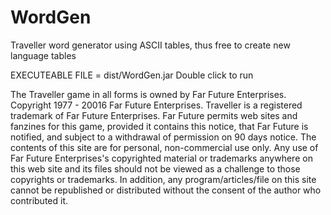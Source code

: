 # WordGen
Traveller word generator using ASCII tables, thus free to create new language tables

EXECUTEABLE FILE = dist/WordGen.jar  Double click to run

The Traveller game in all forms is owned by Far Future Enterprises. Copyright 1977 - 20016 Far Future Enterprises. Traveller is a registered trademark of Far Future Enterprises. Far Future permits web sites and fanzines for this game, provided it contains this notice, that Far Future is notified, and subject to a withdrawal of permission on 90 days notice. The contents of this site are for personal, non-commercial use only. Any use of Far Future Enterprises's copyrighted material or trademarks anywhere on this web site and its files should not be viewed as a challenge to those copyrights or trademarks. In addition, any program/articles/file on this site cannot be republished or distributed without the consent of the author who contributed it.
